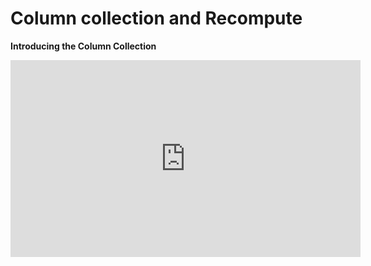 ﻿# Column collection and Recompute



**Introducing the Column Collection** 

<iframe width="560" height="315" src="https://www.youtube.com/embed/ti87yg2hTyE?list=PL1DEQjXG2xnLhBFafjdkhUD_rDsiXiXHr" frameborder="0" allowfullscreen></iframe>

